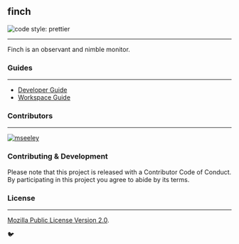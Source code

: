 ## finch

![code style: prettier](https://img.shields.io/badge/code_style-prettier-ff69b4.svg?style=flat-square)

---

Finch is an observant and nimble monitor.

### Guides

---

- [Developer Guide](docs/Developer%20Guide.md)
- [Workspace Guide](docs/Workspace%20Guide.md)

### Contributors

---

[![mseeley](https://avatars0.githubusercontent.com/u/30019?s=40)](https://github.com/mseeley)

### Contributing & Development

Please note that this project is released with a Contributor Code of Conduct. By
participating in this project you agree to abide by its terms.

### License

---

[Mozilla Public License Version 2.0](https://github.com/mseeley/finch/blob/master/LICENSE).

:bird:
